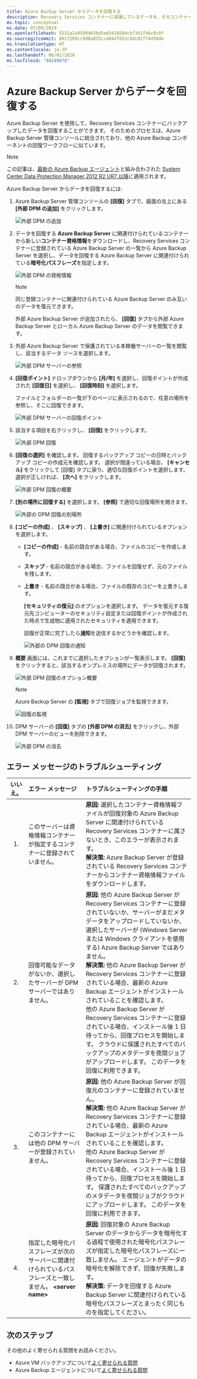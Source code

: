 ```yaml
---
title: Azure Backup Server からデータを回復する
description: Recovery Services コンテナーに保護しているデータを、そのコンテナーに登録されている任意の Azure Backup Server から回復します。
ms.topic: conceptual
ms.date: 07/09/2019
ms.openlocfilehash: 5531a2a9599465bd5ad3410504cbf341fb6c0c0f
ms.sourcegitcommit: 8017209cc9d8a825cc404df852c8dc02f74d584b
ms.translationtype: HT
ms.contentlocale: ja-JP
ms.lasthandoff: 06/01/2020
ms.locfileid: "84249078"
---
```

# <a name="recover-data-from-azure-backup-server"></a>Azure Backup Server からデータを回復する

Azure Backup Server を使用して、Recovery Services コンテナーにバックアップしたデータを回復することができます。 そのためのプロセスは、Azure Backup Server 管理コンソールに統合されており、他の Azure Backup コンポーネントの回復ワークフローに似ています。

> [!NOTE]
> この記事は、[最新の Azure Backup エージェント](https://aka.ms/azurebackup_agent)と組み合わされた [System Center Data Protection Manager 2012 R2 UR7 以降](https://support.microsoft.com/kb/3065246)に適用されます。
>
>

Azure Backup Server からデータを回復するには:

1. Azure Backup Server 管理コンソールの **[回復]** タブで、画面の左上にある **[外部 DPM の追加]** をクリックします。

    ![外部 DPM の追加](./media/backup-azure-alternate-dpm-server/add-external-dpm.png)
2. データを回復する **Azure Backup Server** に関連付けられているコンテナーから新しい**コンテナー資格情報**をダウンロードし、Recovery Services コンテナーに登録されている Azure Backup Server の一覧から Azure Backup Server を選択し、データを回復する Azure Backup Server に関連付けられている**暗号化パスフレーズ**を指定します。

    ![外部 DPM の資格情報](./media/backup-azure-alternate-dpm-server/external-dpm-credentials.png)

   > [!NOTE]
   > 同じ登録コンテナーに関連付けられている Azure Backup Server のみ互いのデータを復元できます。
   >
   >

    外部 Azure Backup Server が追加されたら、 **[回復]** タブから外部 Azure Backup Server とローカル Azure Backup Server のデータを閲覧できます。
3. 外部 Azure Backup Server で保護されている本稼働サーバーの一覧を閲覧し、該当するデータ ソースを選択します。

    ![外部 DPM サーバーの参照](./media/backup-azure-alternate-dpm-server/browse-external-dpm.png)
4. **[回復ポイント]** ドロップダウンから **[月/年]** を選択し、回復ポイントが作成された **[回復日]** を選択し、 **[回復時刻]** を選択します。

    ファイルとフォルダーの一覧が下のページに表示されるので、任意の場所を参照し、そこに回復できます。

    ![外部 DPM サーバーの回復ポイント](./media/backup-azure-alternate-dpm-server/external-dpm-recoverypoint.png)
5. 該当する項目を右クリックし、 **[回復]** をクリックします。

    ![外部 DPM 回復](./media/backup-azure-alternate-dpm-server/recover.png)
6. **[回復の選択]** を確認します。 回復するバックアップ コピーの日時とバックアップ コピーの作成元を確認します。 選択が間違っている場合、 **[キャンセル]** をクリックして [回復] タブに戻り、適切な回復ポイントを選択します。 選択が正しければ、 **[次へ]** をクリックします。

    ![外部 DPM 回復の概要](./media/backup-azure-alternate-dpm-server/external-dpm-recovery-summary.png)
7. **[別の場所に回復する]** を選択します。 **[参照]** で適切な回復場所を開きます。

    ![外部の DPM 回復の別場所](./media/backup-azure-alternate-dpm-server/external-dpm-recovery-alternate-location.png)
8. **[コピーの作成]** 、 **[スキップ]** 、 **[上書き]** に関連付けられているオプションを選択します。

   * **[コピーの作成]** - 名前の競合がある場合、ファイルのコピーを作成します。
   * **スキップ** - 名前の競合がある場合、ファイルを回復せず、元のファイルを残します。
   * **上書き** - 名前の競合がある場合、ファイルの既存のコピーを上書きします。

     **[セキュリティの復元]** のオプションを選択します。 データを復元する復元先コンピューターのセキュリティ設定または回復ポイントが作成された時点で生成物に適用されたセキュリティを適用できます。

     回復が正常に完了したら**通知**を送信するかどうかを確認します。

     ![外部の DPM 回復の通知](./media/backup-azure-alternate-dpm-server/external-dpm-recovery-notifications.png)
9. **概要** 画面には、これまでに選択したオプションが一覧表示します。 **[回復]** をクリックすると、該当するオンプレミスの場所にデータが回復されます。

    ![外部 DPM 回復のオプション概要](./media/backup-azure-alternate-dpm-server/external-dpm-recovery-options-summary.png)

   > [!NOTE]
   > Azure Backup Server の **[監視]** タブで回復ジョブを監視できます。
   >
   >

    ![回復の監視](./media/backup-azure-alternate-dpm-server/monitoring-recovery.png)
10. DPM サーバーの **[回復]** タブの **[外部 DPM の消去]** をクリックし、外部 DPM サーバーのビューを削除できます。

    ![外部 DPM の消去](./media/backup-azure-alternate-dpm-server/clear-external-dpm.png)

## <a name="troubleshooting-error-messages"></a>エラー メッセージのトラブルシューティング

| いいえ。 | エラー メッセージ | トラブルシューティングの手順 |
|:---:|:--- |:--- |
| 1. |このサーバーは資格情報コンテナーが指定するコンテナーに登録されていません。 |**原因:** 選択したコンテナー資格情報ファイルが回復対象の Azure Backup Server に関連付けられている Recovery Services コンテナーに属さないとき、このエラーが表示されます。 <br> **解決策:** Azure Backup Server が登録されている Recovery Services コンテナーからコンテナー資格情報ファイルをダウンロードします。 |
| 2. |回復可能なデータがないか、選択したサーバーが DPM サーバーではありません。 |**原因:** 他の Azure Backup Server が Recovery Services コンテナーに登録されていないか、サーバーがまだメタデータをアップロードしていないか、選択したサーバーが (Windows Server または Windows クライアントを使用する) Azure Backup Server ではありません。 <br> **解決策:** 他の Azure Backup Server が Recovery Services コンテナーに登録されている場合、最新の Azure Backup エージェントがインストールされていることを確認します。 <br>他の Azure Backup Server が Recovery Services コンテナーに登録されている場合、インストール後 1 日待ってから、回復プロセスを開始します。 クラウドに保護されたすべてのバックアップのメタデータを夜間ジョブがアップロードします。 このデータを回復に利用できます。 |
| 3. |このコンテナーには他の DPM サーバーが登録されていません。 |**原因:** 他の Azure Backup Server が回復元のコンテナーに登録されていません。<br>**解決策:** 他の Azure Backup Server が Recovery Services コンテナーに登録されている場合、最新の Azure Backup エージェントがインストールされていることを確認します。<br>他の Azure Backup Server が Recovery Services コンテナーに登録されている場合、インストール後 1 日待ってから、回復プロセスを開始します。 保護されたすべてのバックアップのメタデータを夜間ジョブがクラウドにアップロードします。 このデータを回復に利用できます。 |
| 4. |指定した暗号化パスフレーズが次のサーバーに関連付けられているパスフレーズと一致しません。 **\<server name>** |**原因:** 回復対象の Azure Backup Server のデータからデータを暗号化する過程で使用された暗号化パスフレーズが指定した暗号化パスフレーズに一致しません。 エージェントがデータの暗号化を解除できず、回復が失敗します。<br>**解決策:** データを回復する Azure Backup Server に関連付けられている暗号化パスフレーズとまったく同じものを指定してください。 |

## <a name="next-steps"></a>次のステップ

その他のよく寄せられる質問をお読みください。

* Azure VM バックアップについて[よく寄せられる質問](backup-azure-vm-backup-faq.md)
* Azure Backup エージェントについて[よく寄せられる質問](backup-azure-file-folder-backup-faq.md)
